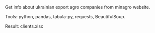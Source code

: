 Get info about ukrainian export agro companies from minagro website.

Tools: python, pandas, tabula-py, requests, BeautifulSoup.

Result: clients.xlsx
